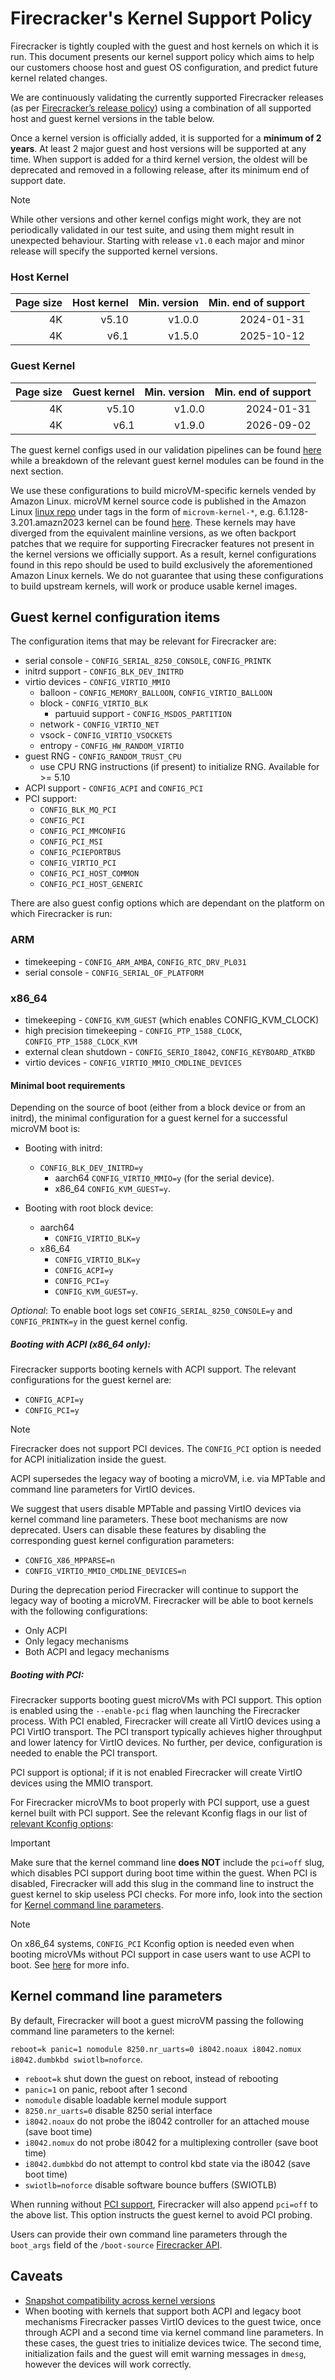 # Firecracker's Kernel Support Policy

Firecracker is tightly coupled with the guest and host kernels on which it is
run. This document presents our kernel support policy which aims to help our
customers choose host and guest OS configuration, and predict future kernel
related changes.

We are continuously validating the currently supported Firecracker releases (as
per [Firecracker’s release policy](../docs/RELEASE_POLICY.md)) using a
combination of all supported host and guest kernel versions in the table below.

Once a kernel version is officially added, it is supported for a **minimum of 2
years**. At least 2 major guest and host versions will be supported at any time.
When support is added for a third kernel version, the oldest will be deprecated
and removed in a following release, after its minimum end of support date.

> [!NOTE]
>
> While other versions and other kernel configs might work, they are not
> periodically validated in our test suite, and using them might result in
> unexpected behaviour. Starting with release `v1.0` each major and minor
> release will specify the supported kernel versions.

### Host Kernel

| Page size | Host kernel | Min. version | Min. end of support |
| --------: | ----------: | -----------: | ------------------: |
|        4K |       v5.10 |       v1.0.0 |          2024-01-31 |
|        4K |        v6.1 |       v1.5.0 |          2025-10-12 |

### Guest Kernel

| Page size | Guest kernel | Min. version | Min. end of support |
| --------: | -----------: | -----------: | ------------------: |
|        4K |        v5.10 |       v1.0.0 |          2024-01-31 |
|        4K |         v6.1 |       v1.9.0 |          2026-09-02 |

The guest kernel configs used in our validation pipelines can be found
[here](../resources/guest_configs/) while a breakdown of the relevant guest
kernel modules can be found in the next section.

We use these configurations to build microVM-specific kernels vended by Amazon
Linux. microVM kernel source code is published in the Amazon Linux
[linux repo](https://github.com/amazonlinux/linux) under tags in the form of
`microvm-kernel-*`, e.g. 6.1.128-3.201.amazn2023 kernel can be found
[here](https://github.com/amazonlinux/linux/tree/microvm-kernel-6.1.128-3.201.amzn2023).
These kernels may have diverged from the equivalent mainline versions, as we
often backport patches that we require for supporting Firecracker features not
present in the kernel versions we officially support. As a result, kernel
configurations found in this repo should be used to build exclusively the
aforementioned Amazon Linux kernels. We do not guarantee that using these
configurations to build upstream kernels, will work or produce usable kernel
images.

## Guest kernel configuration items

The configuration items that may be relevant for Firecracker are:

- serial console - `CONFIG_SERIAL_8250_CONSOLE`, `CONFIG_PRINTK`
- initrd support - `CONFIG_BLK_DEV_INITRD`
- virtio devices - `CONFIG_VIRTIO_MMIO`
  - balloon - `CONFIG_MEMORY_BALLOON`, `CONFIG_VIRTIO_BALLOON`
  - block - `CONFIG_VIRTIO_BLK`
    - partuuid support - `CONFIG_MSDOS_PARTITION`
  - network - `CONFIG_VIRTIO_NET`
  - vsock - `CONFIG_VIRTIO_VSOCKETS`
  - entropy - `CONFIG_HW_RANDOM_VIRTIO`
- guest RNG - `CONFIG_RANDOM_TRUST_CPU`
  - use CPU RNG instructions (if present) to initialize RNG. Available for >=
    5.10
- ACPI support - `CONFIG_ACPI` and `CONFIG_PCI`
- PCI support:
  - `CONFIG_BLK_MQ_PCI`
  - `CONFIG_PCI`
  - `CONFIG_PCI_MMCONFIG`
  - `CONFIG_PCI_MSI`
  - `CONFIG_PCIEPORTBUS`
  - `CONFIG_VIRTIO_PCI`
  - `CONFIG_PCI_HOST_COMMON`
  - `CONFIG_PCI_HOST_GENERIC`

There are also guest config options which are dependant on the platform on which
Firecracker is run:

### ARM

- timekeeping - `CONFIG_ARM_AMBA`, `CONFIG_RTC_DRV_PL031`
- serial console - `CONFIG_SERIAL_OF_PLATFORM`

### x86_64

- timekeeping - `CONFIG_KVM_GUEST` (which enables CONFIG_KVM_CLOCK)
- high precision timekeeping - `CONFIG_PTP_1588_CLOCK`,
  `CONFIG_PTP_1588_CLOCK_KVM`
- external clean shutdown - `CONFIG_SERIO_I8042`, `CONFIG_KEYBOARD_ATKBD`
- virtio devices - `CONFIG_VIRTIO_MMIO_CMDLINE_DEVICES`

#### Minimal boot requirements

Depending on the source of boot (either from a block device or from an initrd),
the minimal configuration for a guest kernel for a successful microVM boot is:

- Booting with initrd:

  - `CONFIG_BLK_DEV_INITRD=y`
    - aarch64 `CONFIG_VIRTIO_MMIO=y` (for the serial device).
    - x86_64 `CONFIG_KVM_GUEST=y`.

- Booting with root block device:

  - aarch64
    - `CONFIG_VIRTIO_BLK=y`
  - x86_64
    - `CONFIG_VIRTIO_BLK=y`
    - `CONFIG_ACPI=y`
    - `CONFIG_PCI=y`
    - `CONFIG_KVM_GUEST=y`.

*Optional*: To enable boot logs set `CONFIG_SERIAL_8250_CONSOLE=y` and
`CONFIG_PRINTK=y` in the guest kernel config.

##### Booting with ACPI (x86_64 only):

Firecracker supports booting kernels with ACPI support. The relevant
configurations for the guest kernel are:

- `CONFIG_ACPI=y`
- `CONFIG_PCI=y`

> [!NOTE]
>
> Firecracker does not support PCI devices. The `CONFIG_PCI` option is needed
> for ACPI initialization inside the guest.

ACPI supersedes the legacy way of booting a microVM, i.e. via MPTable and
command line parameters for VirtIO devices.

We suggest that users disable MPTable and passing VirtIO devices via kernel
command line parameters. These boot mechanisms are now deprecated. Users can
disable these features by disabling the corresponding guest kernel configuration
parameters:

- `CONFIG_X86_MPPARSE=n`
- `CONFIG_VIRTIO_MMIO_CMDLINE_DEVICES=n`

During the deprecation period Firecracker will continue to support the legacy
way of booting a microVM. Firecracker will be able to boot kernels with the
following configurations:

- Only ACPI
- Only legacy mechanisms
- Both ACPI and legacy mechanisms

##### Booting with PCI:

Firecracker supports booting guest microVMs with PCI support. This option is
enabled using the `--enable-pci` flag when launching the Firecracker process.
With PCI enabled, Firecracker will create all VirtIO devices using a PCI VirtIO
transport. The PCI transport typically achieves higher throughput and lower
latency for VirtIO devices. No further, per device, configuration is needed to
enable the PCI transport.

PCI support is optional; if it is not enabled Firecracker will create VirtIO
devices using the MMIO transport.

For Firecracker microVMs to boot properly with PCI support, use a guest kernel
built with PCI support. See the relevant Kconfig flags in our list of
[relevant Kconfig options](#guest-kernel-configuration-items):

> [!IMPORTANT]
>
> Make sure that the kernel command line **does NOT** include the `pci=off`
> slug, which disables PCI support during boot time within the guest. When PCI
> is disabled, Firecracker will add this slug in the command line to instruct
> the guest kernel to skip useless PCI checks. For more info, look into the
> section for [Kernel command line parameters](#kernel-command-line-parameters).

> [!NOTE]
>
> On x86_64 systems, `CONFIG_PCI` Kconfig option is needed even when booting
> microVMs without PCI support in case users want to use ACPI to boot. See
> [here](#booting-with-acpi-x86_64-only) for more info.

## Kernel command line parameters

By default, Firecracker will boot a guest microVM passing the following command
line parameters to the kernel:

`reboot=k panic=1 nomodule 8250.nr_uarts=0 i8042.noaux i8042.nomux i8042.dumbkbd swiotlb=noforce`.

- `reboot=k` shut down the guest on reboot, instead of rebooting
- `panic=1` on panic, reboot after 1 second
- `nomodule` disable loadable kernel module support
- `8250.nr_uarts=0` disable 8250 serial interface
- `i8042.noaux` do not probe the i8042 controller for an attached mouse (save
  boot time)
- `i8042.nomux` do not probe i8042 for a multiplexing controller (save boot
  time)
- `i8042.dumbkbd` do not attempt to control kbd state via the i8042 (save boot
  time)
- `swiotlb=noforce` disable software bounce buffers (SWIOTLB)

When running without [PCI support](#booting-with-pci), Firecracker will also
append `pci=off` to the above list. This option instructs the guest kernel to
avoid PCI probing.

Users can provide their own command line parameters through the `boot_args`
field of the `/boot-source`
[Firecracker API](../src/firecracker/swagger/firecracker.yaml).

## Caveats

- [Snapshot compatibility across kernel versions](snapshotting/snapshot-support.md#snapshot-compatibility-across-kernel-versions)
- When booting with kernels that support both ACPI and legacy boot mechanisms
  Firecracker passes VirtIO devices to the guest twice, once through ACPI and a
  second time via kernel command line parameters. In these cases, the guest
  tries to initialize devices twice. The second time, initialization fails and
  the guest will emit warning messages in `dmesg`, however the devices will work
  correctly.
